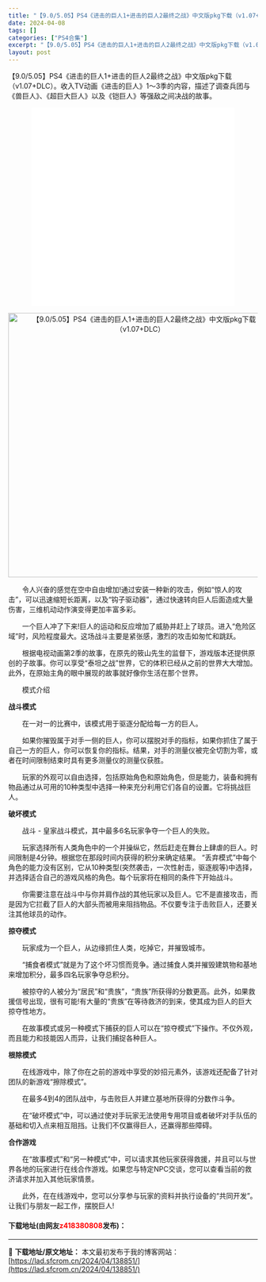 ```yaml
---
title: "【9.0/5.05】PS4《进击的巨人1+进击的巨人2最终之战》中文版pkg下载（v1.07+DLC）"
date: 2024-04-08
tags: []
categories: ["PS4合集"]
excerpt: "【9.0/5.05】PS4《进击的巨人1+进击的巨人2最终之战》中文版pkg下载（v1.07+DLC）。收入TV动画《进击的巨人》1～3季的内容，描述了调查兵团与《兽巨人》、《超巨大巨人》以及《铠巨人》等强敌之间决战的故事。 　　令人兴奋的感觉在空中自由增加!通过安装一种新的攻击，例如&ldquo;&hellip;"
layout: post
---
```


 <p>【9.0/5.05】PS4《进击的巨人1+进击的巨人2最终之战》中文版pkg下载（v1.07+DLC）。收入TV动画《进击的巨人》1～3季的内容，描述了调查兵团与《兽巨人》、《超巨大巨人》以及《铠巨人》等强敌之间决战的故事。</p> <p style="text-align: center;"><iframe align="middle" allowfullscreen="true" border="0" frameborder="0" framespacing="0" height="400" scrolling="no" src="//player.bilibili.com/player.html?aid=53948329&amp;bvid=BV1y4411W7qK&amp;cid=94372792&amp;page=1" width="410"></iframe></p> <p align="center"><img align="" border="0" src="https://lad.sfcrom.cn/wp-content/uploads/2024/04/20240408_66140f549503c.jpg" width="533" alt="【9.0/5.05】PS4《进击的巨人1+进击的巨人2最终之战》中文版pkg下载（v1.07+DLC）" /></p> <p>　　令人兴奋的感觉在空中自由增加!通过安装一种新的攻击，例如&ldquo;惊人的攻击&rdquo;，可以迅速缩短长距离，以及&ldquo;钩子驱动器&rdquo;，通过快速转向巨人后面造成大量伤害，三维机动动作演变得更加丰富多彩。</p> <p>　　一个巨人冲了下来!巨人的运动和反应增加了威胁并赶上了球员。进入&ldquo;危险区域&rdquo;时，风险程度最大。这场战斗主要是紧张感，激烈的攻击如匆忙和跳跃。</p> <p>　　根据电视动画第2季的故事，在原先的筱山先生的监督下，游戏版本还提供原创的子故事。你可以享受&ldquo;泰坦之战&rdquo;世界，它的体积已经从之前的世界大大增加。此外，在原始主角的眼中展现的故事就好像你生活在那个世界。</p> <p>　　模式介绍</p> <p><strong>战斗模式</strong></p> <p>　　在一对一的比赛中，该模式用于驱逐分配给每一方的巨人。</p> <p>　　如果你摧毁属于对手一侧的巨人，你可以摆脱对手的指标，如果你抓住了属于自己一方的巨人，你可以恢复你的指标。结果，对手的测量仪被完全切割为零，或者在时间限制结束时具有更多测量仪的测量仪获胜。</p> <p>　　玩家的外观可以自由选择，包括原始角色和原始角色，但是能力，装备和拥有物品通过从可用的10种类型中选择一种来充分利用它们各自的设置。它将挑战巨人。</p> <p><strong>破坏模式</strong></p> <p>　　战斗 - 皇家战斗模式，其中最多6名玩家争夺一个巨人的失败。</p> <p>　　玩家选择所有人类角色中的一个并操纵它，然后赶走在舞台上肆虐的巨人。时间限制是4分钟。根据您在那段时间内获得的积分来确定结果。 &ldquo;丢弃模式&rdquo;中每个角色的能力没有区别，它从10种类型(突然袭击，一次性射击，驱逐舰等)中选择，并选择适合自己的游戏风格的角色。每个玩家将在相同的条件下开始战斗。</p> <p>　　你需要注意在战斗中与你并肩作战的其他玩家以及巨人。它不是直接攻击，而是因为它拦截了巨人的大部头而被用来阻挡物品。不仅要专注于击败巨人，还要关注其他球员的动作。</p> <p><strong>掠夺模式</strong></p> <p>　　玩家成为一个巨人，从边缘抓住人类，吃掉它，并摧毁城市。</p> <p>　　&ldquo;捕食者模式&rdquo;就是为了这个坏习惯而竞争。通过捕食人类并摧毁建筑物和基地来增加积分，最多四名玩家争夺总积分。</p> <p>　　被掠夺的人被分为&ldquo;居民&rdquo;和&ldquo;贵族&rdquo;，&ldquo;贵族&rdquo;所获得的分数更高。此外，如果救援信号出现，很有可能!有大量的&ldquo;贵族&rdquo;在等待救济的到来，使其成为巨人的巨大掠夺性地方。</p> <p>　　在故事模式或另一种模式下捕获的巨人可以在&ldquo;掠夺模式&rdquo;下操作。不仅外观，而且能力和技能因人而异，让我们捕捉各种巨人。</p> <p><strong>根除模式</strong></p> <p>　　在线游戏中，除了你在之前的游戏中享受的妙招元素外，该游戏还配备了针对团队的新游戏&ldquo;擦除模式&rdquo;。</p> <p>　　在最多4到4的团队战中，与击败巨人并建立基地所获得的分数作斗争。</p> <p>　　在&ldquo;破坏模式&rdquo;中，可以通过使对手玩家无法使用专用项目或者破坏对手队伍的基础和切入点来相互阻挡。让我们不仅赢得巨人，还赢得那些障碍。</p> <p><strong>合作游戏</strong></p> <p>　　在&ldquo;故事模式&rdquo;和&ldquo;另一种模式&rdquo;中，可以请求其他玩家获得救援，并且可以与世界各地的玩家进行在线合作游戏。如果您与特定NPC交谈，您可以查看当前的救济请求并加入其他玩家情景。</p> <p>　　此外，在在线游戏中，您可以分享参与玩家的资料并执行设备的&ldquo;共同开发&rdquo;。让我们与朋友一起工作，摆脱巨人!</p> <p><h4>下载地址(由网友<font color="red">z418380808</font>发布)：</h4></p> 

---
📖 **下载地址/原文地址：** 本文最初发布于我的博客网站：[https://lad.sfcrom.cn/2024/04/138851/](https://lad.sfcrom.cn/2024/04/138851/)
